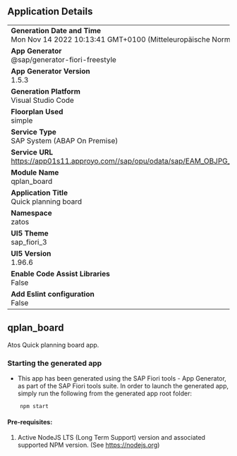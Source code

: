 ## Application Details
|               |
| ------------- |
|**Generation Date and Time**<br>Mon Nov 14 2022 10:13:41 GMT+0100 (Mitteleuropäische Normalzeit)|
|**App Generator**<br>@sap/generator-fiori-freestyle|
|**App Generator Version**<br>1.5.3|
|**Generation Platform**<br>Visual Studio Code|
|**Floorplan Used**<br>simple|
|**Service Type**<br>SAP System (ABAP On Premise)|
|**Service URL**<br>https://app01s11.approyo.com//sap/opu/odata/sap/EAM_OBJPG_MAINTENANCEORDER_SRV
|**Module Name**<br>qplan_board|
|**Application Title**<br>Quick planning board|
|**Namespace**<br>zatos|
|**UI5 Theme**<br>sap_fiori_3|
|**UI5 Version**<br>1.96.6|
|**Enable Code Assist Libraries**<br>False|
|**Add Eslint configuration**<br>False|

## qplan_board

Atos Quick planning board app.

### Starting the generated app

-   This app has been generated using the SAP Fiori tools - App Generator, as part of the SAP Fiori tools suite.  In order to launch the generated app, simply run the following from the generated app root folder:

```
    npm start
```

#### Pre-requisites:

1. Active NodeJS LTS (Long Term Support) version and associated supported NPM version.  (See https://nodejs.org)


